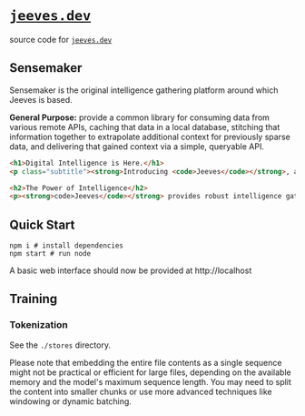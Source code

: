 [`jeeves.dev`][jeeves-dev]
==========================
source code for [`jeeves.dev`][jeeves-dev]

## Sensemaker
Sensemaker is the original intelligence gathering platform around which Jeeves is based.

**General Purpose:** provide a common library for consuming data from various 
remote APIs, caching that data in a local database, stitching that information
together to extrapolate additional context for previously sparse data, and 
delivering that gained context via a simple, queryable API.

```html
<h1>Digital Intelligence is Here.</h1>
<p class="subtitle"><strong>Introducing <code>Jeeves</code></strong>, an organizer of information.</p>

<h2>The Power of Intelligence</h2>
<p><strong>code>Jeeves</code></strong> provides robust intelligence gathering services, <strong>accumulating</strong> and <em>understaning</em> information consumed from a set of configurable data streams to automatically construct new models and foster insight into complex systems.</p>
```

## Quick Start
```
npm i # install dependencies
npm start # run node
```

A basic web interface should now be provided at http://localhost

## Training

### Tokenization
See the `./stores` directory.

Please note that embedding the entire file contents as a single sequence might not be practical or efficient for large files, depending on the available memory and the model's maximum sequence length. You may need to split the content into smaller chunks or use more advanced techniques like windowing or dynamic batching.

[jeeves-dev]: https://jeeves.dev
